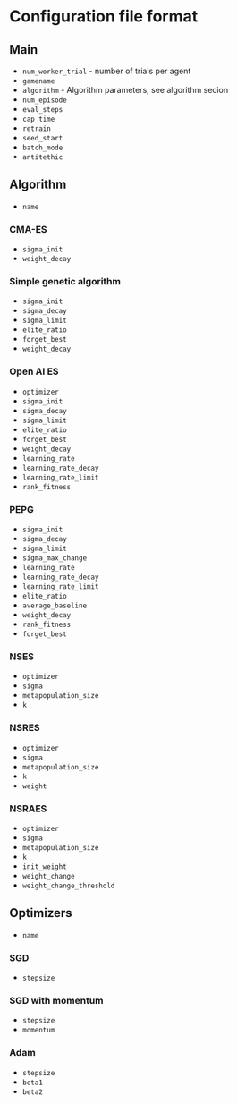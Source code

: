 # Configuration file format
## Main
- `num_worker_trial` - number of trials per agent
- `gamename`
- `algorithm` - Algorithm parameters, see algorithm secion
- `num_episode`
- `eval_steps`
- `cap_time`
- `retrain`
- `seed_start`
- `batch_mode`
- `antitethic`


## Algorithm
- `name`
### CMA-ES
- `sigma_init`
- `weight_decay`

### Simple genetic algorithm
- `sigma_init`
- `sigma_decay`
- `sigma_limit`
- `elite_ratio`
- `forget_best`
- `weight_decay`

### Open AI ES
- `optimizer`
- `sigma_init`
- `sigma_decay`
- `sigma_limit`
- `elite_ratio`
- `forget_best`
- `weight_decay`
- `learning_rate`
- `learning_rate_decay`
- `learning_rate_limit`
- `rank_fitness`

### PEPG
- `sigma_init`
- `sigma_decay`
- `sigma_limit`
- `sigma_max_change`
- `learning_rate`
- `learning_rate_decay`
- `learning_rate_limit`
- `elite_ratio`
- `average_baseline`
- `weight_decay`
- `rank_fitness`
- `forget_best`

### NSES
- `optimizer`
- `sigma`
- `metapopulation_size`
- `k`
### NSRES
- `optimizer`
- `sigma`
- `metapopulation_size`
- `k`
- `weight`
### NSRAES
- `optimizer`
- `sigma`
- `metapopulation_size`
- `k`
- `init_weight`
- `weight_change`
- `weight_change_threshold`

## Optimizers
- `name`

### SGD 
- `stepsize`
### SGD with momentum
- `stepsize`
- `momentum`

### Adam
- `stepsize`
- `beta1`
- `beta2`



